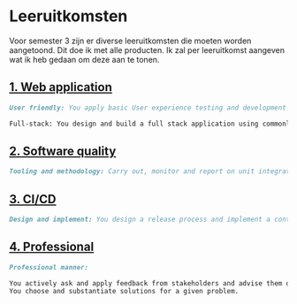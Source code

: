 # Leeruitkomsten

Voor semester 3 zijn er diverse leeruitkomsten die moeten worden aangetoond.
Dit doe ik met alle producten. Ik zal per leeruitkomst aangeven wat ik heb gedaan om deze aan te tonen.

## [1. Web application](WebApplication.md)

```md
User friendly: You apply basic User experience testing and development techniques.

Full-stack: You design and build a full stack application using commonly accepted front end (Javascript-based framework) and back end techniques (e.g. Object Relational Mapping) choosing and implementing relevant communication protocols and addressing asynchronous communication issues.
```

## [2. Software quality](SoftwareQuality.md)

```md
Tooling and methodology: Carry out, monitor and report on unit integration, regression and system tests, with attention for security and performance aspects, as well as applying static code analysis and code reviews.
```

## [3. CI/CD](CI_CD.md)

```md
Design and implement: You design a release process and implement a continuous integration and deployment solution (using e.g. Gitlab CI and Docker).
```

## [4. Professional](Professional.md)

```md
Professional manner:

You actively ask and apply feedback from stakeholders and advise them on the most optimal technical and design (architectural) solutions.
You choose and substantiate solutions for a given problem.
```
